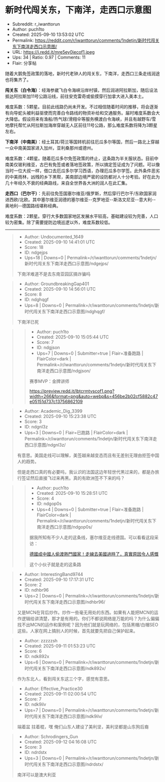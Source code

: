 # 新时代闯关东，下南洋，走西口示意图

- Subreddit: r_iwanttorun
- Author: puch1to
- Created: 2025-09-10 13:53:02 UTC
- Permalink: https://reddit.com/r/iwanttorun/comments/1ndetjn/新时代闯关东下南洋走西口示意图/
- URL: https://i.redd.it/mre5ey0jecof1.jpeg
- Ups: 34 | Ratio: 0.97 | Comments: 11
- Flair: 分享帖


随着大鹅免签政策的落地，新时代老钟人的闯关东，下南洋，走西口三条走线润途也将集齐了。

**闯关东（白令海）**：经海参崴飞白令海峡沿岸村镇，然后润进阿拉斯加，随后设法抵达阿拉斯加11号公路沿线，前往安克雷奇或偷摸穿行加拿大进入美本土。

难度系数：5颗星。目前此线路仍尚未开发。不过相信随着时间的推移，将会逐渐有向导蛇头被利益驱使而完善白令路线的物资补给和交通服务。届时难度系数会大大降低。假设将来有渔船/热气球/滑翔伞等服务横渡白令海峡，并且有越野车/雪地摩托帮忙从阿拉斯加海岸穿越无人区前往11号公路，那么难度系数将降为3颗星左右。

**下南洋（中南美）**：经土耳其/荷兰等国转机前往厄瓜多尔等国，然后一路北上穿越一众中南美国家进入加州，亚利桑那州或德州。

难度系数：4颗星。随着厄瓜多尔免签政策的终止，这条路为半关服状态。目前中南美仅玻利维亚，古巴有免签或者落地签政策，所以搞定签证成为了问题。可以像当时一位大叔一样，借口去厄瓜多尔学习西语，办理厄瓜多尔学签。此外条件恶劣的中美雨林，凶残的乡下黑帮，美南部边境严密的设防都对人十分考验。好在此为几十年经久不衰的经典路线，来自全世界各大洲的润人在此汇集。

**走西口（巴尔干）**：先前往免签国塞尔维亚/俄罗斯，然后穿行巴尔干/东欧国家润进西欧/北欧。其中塞尔维亚润德的塞尔维亚--克罗地亚--斯洛文尼亚--意大利--奥地利--德国路线堪称经典。

难度系数：2颗星。穿行大多数国家地区发展水平较高，基础建设较为完善，人口较为密集。除了需要提防边境巡逻以外，难度系数较低。


---

> - Author: Undocumented_1649
> - Created: 2025-09-10 14:41:01 UTC
> - Score: 18
> - ID: ndgejps
> - Ups=18 | Downs=0 | Permalink=/r/iwanttorun/comments/1ndetjn/新时代闯关东下南洋走西口示意图/ndgejps/
>
> 下南洋难道不是去东南亚园区搞诈骗吗

> - Author: GroundbreakingGap401
> - Created: 2025-09-10 14:56:01 UTC
> - Score: 8
> - ID: ndghqgf
> - Ups=8 | Downs=0 | Permalink=/r/iwanttorun/comments/1ndetjn/新时代闯关东下南洋走西口示意图/ndghqgf/
>
> 下南洋已死

>> - Author: puch1to
>> - Created: 2025-09-10 15:05:44 UTC
>> - Score: 7
>> - ID: ndgjson
>> - Ups=7 | Downs=0 | Submitter=true | Flair=准备跑路 | FlairColor=dark | Permalink=/r/iwanttorun/comments/1ndetjn/新时代闯关东下南洋走西口示意图/ndgjson/
>>
>> 赛季MVP：金牌讲师
>> 
>> https://preview.redd.it/lbtcrmtvscof1.png?width=266&format=png&auto=webp&s=456be2b02cf5882c47e05151d737c13756862109

> - Author: Academic_Dig_3399
> - Created: 2025-09-10 15:23:38 UTC
> - Score: 3
> - ID: ndgnl3z
> - Ups=3 | Downs=0 | Flair=已跑路 | FlairColor=dark | Permalink=/r/iwanttorun/comments/1ndetjn/新时代闯关东下南洋走西口示意图/ndgnl3z/
>
> 有意思。美国走线可以理解，美签越来越变态而且有无差别无理由拒签中国人的趋势。
> 
> 但是走西口真的有必要吗，我认识的法国这边年轻世代黑过来的，都是办旅行签证然后直接飞过来再黑。真的有欧洲签不下来的吗？

>> - Author: puch1to
>> - Created: 2025-09-10 15:28:51 UTC
>> - Score: 4
>> - ID: ndgop0s
>> - Ups=4 | Downs=0 | Submitter=true | Flair=准备跑路 | FlairColor=dark | Permalink=/r/iwanttorun/comments/1ndetjn/新时代闯关东下南洋走西口示意图/ndgop0s/
>>
>> 据我所知有不少人走的这条线，塞尔维亚走线德国。可以看看这段采访：
>> 
>> [德國成中國人偷渡熱門國家！走線去美國過時了，真實原因令人感慨](https://youtu.be/8FsZqIGcLrE?si=zwelTs7I8eB8vsBK)
>> 
>> 这个小伙子就是走的这条路

> - Author: InterestingBand9744
> - Created: 2025-09-10 17:17:31 UTC
> - Score: 2
> - ID: ndhbr96
> - Ups=2 | Downs=0 | Permalink=/r/iwanttorun/comments/1ndetjn/新时代闯关东下南洋走西口示意图/ndhbr96/
>
> 又是MCN在背后炒作。炒作一些毫无用处的东西。如果有人能把MCN的运作逻辑给讲清楚，那才是有用的。你们不都说网络是万能的吗？为什么偏偏找不出MCN的运作和案例呢？因为他们就是玩网络的，包括黑帽/白帽SEO这些。人家在网上搞别人的时候，首先就要先把自己保护起来。

> - Author: zzzzzsh
> - Created: 2025-09-11 01:53:23 UTC
> - Score: 6
> - ID: ndk892x
> - Ups=6 | Downs=0 | Permalink=/r/iwanttorun/comments/1ndetjn/新时代闯关东下南洋走西口示意图/ndk892x/
>
> 作为东北人，看到闯关东这三个字，感觉有意思。

> - Author: Effective_Practice30
> - Created: 2025-09-11 02:00:54 UTC
> - Score: 7
> - ID: ndk9ilv
> - Ups=7 | Downs=0 | Permalink=/r/iwanttorun/comments/1ndetjn/新时代闯关东下南洋走西口示意图/ndk9ilv/
>
> 端着盆 拄着棍，嘿 俺们山东人建设了美利坚，美利坚都是山东狗后裔

> - Author: Schrodingers_Gun
> - Created: 2025-09-12 04:16:08 UTC
> - Score: 3
> - ID: ndrdstx
> - Ups=3 | Downs=0 | Permalink=/r/iwanttorun/comments/1ndetjn/新时代闯关东下南洋走西口示意图/ndrdstx/
>
> 南洋可以是澳大利亚
